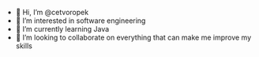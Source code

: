 - 👋 Hi, I’m @cetvoropek
- 👀 I’m interested in software engineering 
- 🌱 I’m currently learning Java
- 💞️ I’m looking to collaborate on everything that can make me improve my skills

<!---
cetvoropek/cetvoropek is a ✨ special ✨ repository because its `README.md` (this file) appears on your GitHub profile.
You can click the Preview link to take a look at your changes.
--->
